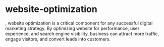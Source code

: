 # website-optimization
, website optimization is a critical component for any successful digital marketing strategy. By optimizing website for performance, user experience, and search engine visibility, business can attract more traffic, engage visitors, and convert leads into customers. 
